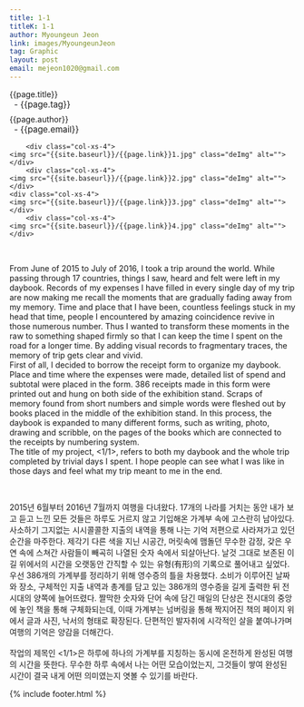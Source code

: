 ```yaml
---
title: 1-1
titleK: 1-1
author: Myoungeun Jeon
link: images/MyoungeunJeon
tag: Graphic
layout: post
email: mejeon1020@gmail.com
---	
```


<div class="container">

<div class="deDep">
{{page.title}}<br>
<p style="font-size:15px; margin:0px; padding:0px 0px 0px 8px; margin:0px 0px 8px 0px;">- {{page.tag}}</p>
{{page.author}}<br>
<p style="font-size:15px; margin:0px; padding:0px 0px 0px 8px;">- {{page.email}}</p>
</div>


<div class="row" class="imgcolor">
	
		<div class="col-xs-4">
	<img src="{{site.baseurl}}/{{page.link}}1.jpg" class="deImg" alt=""></div>
		<div class="col-xs-4">
	<img src="{{site.baseurl}}/{{page.link}}2.jpg" class="deImg" alt=""></div>
	<div class="col-xs-4">
	<img src="{{site.baseurl}}/{{page.link}}3.jpg" class="deImg" alt=""></div>
		<div class="col-xs-4">
	<img src="{{site.baseurl}}/{{page.link}}4.jpg" class="deImg" alt=""></div>
	
</div>
<br>

<div class="det lato">



From June of 2015 to July of 2016, I took a trip around the world. While passing through 17 countries, things I saw, heard and felt were left in my daybook. Records of my expenses I have filled in every single day of my trip are now making me recall the moments that are gradually fading away from my memory. Time and place that I have been, countless feelings stuck in my head that time, people I encountered by amazing coincidence revive in those numerous number. Thus I wanted to transform these moments in the raw to something shaped firmly so that I can keep the time I spent on the road for a longer time. By adding visual records to fragmentary traces, the memory of trip gets clear and vivid.
<br>
First of all, I decided to borrow the receipt form to organize my daybook. Place and time where the expenses were made, detailed list of spend and subtotal were placed in the form. 386 receipts made in this form were printed out and hung on both side of the exhibition stand. Scraps of memory found from short numbers and simple words were fleshed out by books placed in the middle of the exhibition stand. In this process, the daybook is expanded to many different forms, such as writing, photo, drawing and scribble, on the pages of the books which are connected to the receipts by numbering system. 
<br>
The title of my project, <1/1>, refers to both my daybook and the whole trip completed by trivial days I spent. I hope people can see what I was like in those days and feel what my trip meant to me in the end.



</div>

<br>

<div class="noto">

2015년 6월부터 2016년 7월까지 여행을 다녀왔다. 17개의 나라를 거치는 동안 내가 보고 듣고 느낀 모든 것들은 하루도 거르지 않고 기입해온 가계부 속에 고스란히 남아있다. 사소하기 그지없는 시시콜콜한 지출의 내역을 통해 나는 기억 저편으로 사라져가고 있던 순간을 마주한다. 제각기 다른 색을 지닌 시공간, 머릿속에 맴돌던 무수한 감정, 갖은 우연 속에 스쳐간 사람들이 빼곡히 나열된 숫자 속에서 되살아난다. 날것 그대로 보존된 이 길 위에서의 시간을 오랫동안 간직할 수 있는 유형(有形)의 기록으로 풀어내고 싶었다.
<br>
우선 386개의 가계부를 정리하기 위해 영수증의 틀을 차용했다. 소비가 이루어진 날짜와 장소, 구체적인 지출 내역과 총계를 담고 있는 386개의 영수증을 길게 출력한 뒤 전시대의 양쪽에 늘어뜨렸다. 짤막한 숫자와 단어 속에 담긴 매일의 단상은 전시대의 중앙에 놓인 책을 통해 구체화되는데, 이때 가계부는 넘버링을 통해 짝지어진 책의 페이지 위에서 글과 사진, 낙서의 형태로 확장된다. 단편적인 발자취에 시각적인 살을 붙여나가며 여행의 기억은 양감을 더해간다.   
<br>
작업의 제목인 <1/1>은 하루에 하나의 가계부를 지칭하는 동시에 온전하게 완성된 여행의 시간을 뜻한다. 무수한 하루 속에서 나는 어떤 모습이었는지, 그것들이 쌓여 완성된 시간이 결국 내게 어떤 의미였는지 엿볼 수 있기를 바란다. 



</div>
{% include footer.html %} 